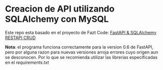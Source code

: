 # Creacion de API utilizando SQLAlchemy con MySQL

Este repo esta basado en el proyecto de Fazt Code:
[FastAPI & SQLAlchemy RESTAPI CRUD](https://www.youtube.com/watch?v=6eVj33l5e9M&t=2716s&ab_channel=FaztCode)

**Nota**: el programa funciona correctamente para la version 0.6 de FastAPI, pero por alguna razon para nuevas versiones arroja errores cuyo origen aun se desconocen. Por lo que se recomienda utilizar las librerias especificadas en el *requirements.txt*
